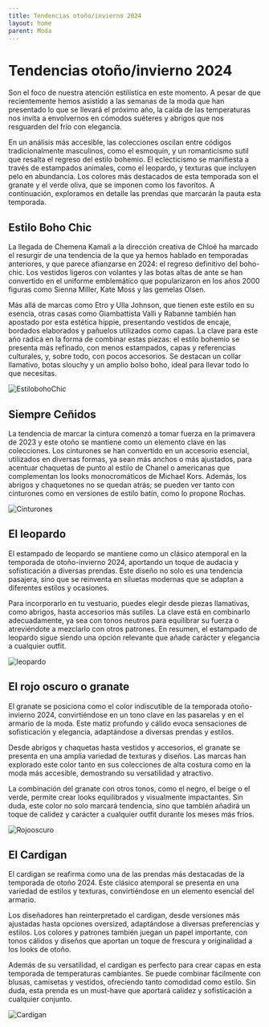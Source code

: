 ```yaml
---
title: Tendencias otoño/invierno 2024
layout: home
parent: Moda
---
```

# Tendencias otoño/invierno 2024 #
Son el foco de nuestra atención estilística en este momento. A pesar de que recientemente hemos asistido a las semanas de la moda que han presentado lo que se llevará el próximo año, la caída de las temperaturas nos invita a envolvernos en cómodos suéteres y abrigos que nos resguarden del frío con elegancia.

En un análisis más accesible, las colecciones oscilan entre códigos tradicionalmente masculinos, como el esmoquin, y un romanticismo sutil que resalta el regreso del estilo bohemio. El eclecticismo se manifiesta a través de estampados animales, como el leopardo, y texturas que incluyen pelo en abundancia. Los colores más destacados de esta temporada son el granate y el verde oliva, que se imponen como los favoritos. A continuación, exploramos en detalle las prendas que marcarán la pauta esta temporada.


## Estilo Boho Chic ##
La llegada de Chemena Kamali a la dirección creativa de Chloé ha marcado el resurgir de una tendencia de la que ya hemos hablado en temporadas anteriores, y que parece afianzarse en 2024: el regreso definitivo del boho-chic. Los vestidos ligeros con volantes y las botas altas de ante se han convertido en el uniforme emblemático que popularizaron en los años 2000 figuras como Sienna Miller, Kate Moss y las gemelas Olsen.

Más allá de marcas como Etro y Ulla Johnson, que tienen este estilo en su esencia, otras casas como Giambattista Valli y Rabanne también han apostado por esta estética hippie, presentando vestidos de encaje, bordados elaborados y pañuelos utilizados como capas. La clave para este año radica en la forma de combinar estas piezas: el estilo bohemio se presenta más refinado, con menos estampados, capas y referencias culturales, y, sobre todo, con pocos accesorios. Se destacan un collar llamativo, botas slouchy y un amplio bolso boho, ideal para llevar todo lo que necesitas.

![EstilobohoChic](https://github.com/ainaramc/ainaramc.github.io/blob/main/bohochic.jpg?raw=true)

## Siempre Ceñidos ##
La tendencia de marcar la cintura comenzó a tomar fuerza en la primavera de 2023 y este otoño se mantiene como un elemento clave en las colecciones. Los cinturones se han convertido en un accesorio esencial, utilizados en diversas formas, ya sean más anchos o más ajustados, para acentuar chaquetas de punto al estilo de Chanel o americanas que complementan los looks monocromáticos de Michael Kors. Además, los abrigos y chaquetones no se quedan atrás; se pueden ver tanto con cinturones como en versiones de estilo batín, como lo propone Rochas.

![Cinturones](https://github.com/ainaramc/ainaramc.github.io/blob/main/ce%C3%B1idos.jpeg?raw=true)

## El leopardo ##
El estampado de leopardo se mantiene como un clásico atemporal en la temporada de otoño-invierno 2024, aportando un toque de audacia y sofisticación a diversas prendas. Este diseño no solo es una tendencia pasajera, sino que se reinventa en siluetas modernas que se adaptan a diferentes estilos y ocasiones.

Para incorporarlo en tu vestuario, puedes elegir desde piezas llamativas, como abrigos, hasta accesorios más sutiles. La clave está en combinarlo adecuadamente, ya sea con tonos neutros para equilibrar su fuerza o atreviéndote a mezclarlo con otros patrones. En resumen, el estampado de leopardo sigue siendo una opción relevante que añade carácter y elegancia a cualquier outfit.

![leopardo](https://github.com/ainaramc/ainaramc.github.io/blob/main/leopardo.jpg?raw=true)

## El rojo oscuro o granate ##
El granate se posiciona como el color indiscutible de la temporada otoño-invierno 2024, convirtiéndose en un tono clave en las pasarelas y en el armario de la moda. Este matiz profundo y cálido evoca sensaciones de sofisticación y elegancia, adaptándose a diversas prendas y estilos.

Desde abrigos y chaquetas hasta vestidos y accesorios, el granate se presenta en una amplia variedad de texturas y diseños. Las marcas han explorado este color tanto en sus colecciones de alta costura como en la moda más accesible, demostrando su versatilidad y atractivo.

La combinación del granate con otros tonos, como el negro, el beige o el verde, permite crear looks equilibrados y visualmente impactantes. Sin duda, este color no solo marcará tendencia, sino que también añadirá un toque de calidez y carácter a cualquier outfit durante los meses más fríos.

![Rojooscuro](https://github.com/ainaramc/ainaramc.github.io/blob/main/rojo.jpg?raw=true)

## El Cardigan ##
El cardigan se reafirma como una de las prendas más destacadas de la temporada de otoño 2024. Este clásico atemporal se presenta en una variedad de estilos y texturas, convirtiéndose en un elemento esencial del armario.

Los diseñadores han reinterpretado el cardigan, desde versiones más ajustadas hasta opciones oversized, adaptándose a diversas preferencias y estilos. Los colores y patrones también juegan un papel importante, con tonos cálidos y diseños que aportan un toque de frescura y originalidad a los looks de otoño.

Además de su versatilidad, el cardigan es perfecto para crear capas en esta temporada de temperaturas cambiantes. Se puede combinar fácilmente con blusas, camisetas y vestidos, ofreciendo tanto comodidad como estilo. Sin duda, esta prenda es un must-have que aportará calidez y sofisticación a cualquier conjunto.

![Cardigan](https://github.com/ainaramc/ainaramc.github.io/blob/main/cardigan.jpg?raw=true)




